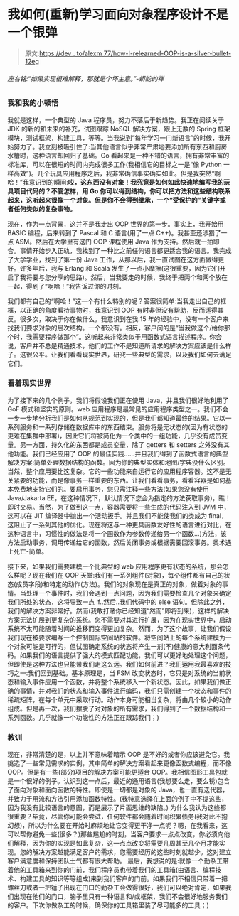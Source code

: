 # 我如何(重新)学习面向对象程序设计不是一个银弹

> 原文:[https://dev . to/alexm 77/how-I-relearned-OOP-is-a-silver-bullet-12eg](https://dev.to/alexm77/how-i-relearned-oop-is-not-a-silver-bullet-12eg)

###### [](#motto-if-the-implementation-is-hard-to-explain-its-a-bad-idea-the-zen-of-python)座右铭:“如果实现很难解释，那就是个坏主意。”-蟒蛇的禅

### [](#me-and-my-little-epiphany)我和我的小顿悟

我就是这样，一个典型的 Java 程序员，努力不落后于新趋势。我正在阅读关于 JDK 的新的和未来的补充，试图跟踪 NoSQL 解决方案，跟上无数的 Spring 框架模块，测试框架，构建工具，等等。当我说到“每年学习一门新语言”的时候，我开始努力了。我立刻被吸引住了:当其他语言似乎非常严肃地要添加所有东西和厨房水槽时，这种语言却回归了基础。Go 看起来是一种不错的语言，拥有非常丰富的标准库，可以在很短的时间内完成很多工作(我相信它的目标之一是“像 Python 一样高效”)。几个玩具应用程序之后，我非常确信事实确实如此。但是我突然“啊哈！”我意识到的瞬间:**哎，这东西没有对象！我究竟是如何如此快速地编写我的玩具项目代码的？不管怎样，用 Go 你可以得到结构，你可以把方法和这些结构联系起来，这听起来很像一个对象。但是你不会得到继承，一个“受保护的”关键字或者任何类似的复杂事物。**

现在，作为一点背景，这并不是我走出 OOP 世界的第一步。事实上，我开始用 BASIC 编程，后来转到了 Pascal 和 C 语言(用了一点 C++)。我甚至还涉猎了一点 ASM。然后在大学里有这门 OOP 课程使用 Java 作为支持。然后就一拍即合。事情开始步入正轨，我找到了一种比之前任何语言都更适合我的语言。我完成了大学学业，找到了第一份 Java 工作，从那以后，我一直试图在这方面做得更好。许多年后，我与 Erlang 和 Scala 发生了一点小摩擦(这很重要，因为它们开启了我将要与您分享的思路)。然后，当我要走的时候，我终于把两个和两个放在一起，得到了“啊哈！”我告诉过你的时刻。

我们都有自己的“啊哈！”这一个有什么特别的呢？答案很简单:当我走出自己的框框，以正确的角度看待事物时，我意识到 OOP 有时非但没有帮助，反而适得其反。很多次，取决于你在做什么。我意识到在我 15 年的经验中，没有一个客户来找我们要求对象的层次结构。一个都没有。相反，客户问的是“当我做这个/给你那个时，我需要程序做那个”。这听起来非常类似于用函数式语言描述程序。你会说，客户并不总是精通技术，他们的工作不是知道所请求的解决方案应该是什么样子。这很公平。让我们看看现实世界，研究一些典型的需求，以及我们如何去满足它们。

### [](#looking-at-the-real-world)看着现实世界

为了接下来的几个例子，我们将假设我们正在使用 Java，并且我们很好地利用了 GoF 模式和坚实的原则。web 应用程序是最常见的应用程序类型之一。我们不会一步一步地分析我们是如何从规范到实现的，但是我们都知道最终的结果。它以一系列服务和一系列存储在数据库中的东西结束。服务将是无状态的(因为有状态的更难在集群中部署)，因此它们将被简化为一个类中的一组功能，几乎没有成员变量。另一方面，持久化的东西都是成员变量，除了 getters 和 setters 之外没有其他功能。我们已经应用了 OOP 的最佳实践……并且我们得到了函数式语言的典型解决方案:简单处理数据结构的函数。因为你的典型实体和地图/字典没什么区别。
当然，整个应用要比这复杂。它的一些功能来自运行它的应用程序容器。这不是无关紧要的功能，而是像事务一样重要的东西。让我们看看事务，看看容器是如何基本免费地支持它们的。要启用事务，您只需注释一些方法(如果您没有使用 Java/Jakarta EE，在这种情况下，默认情况下您会为指定的方法获取事务)，瞧！即时交易。当然，为了做到这一点，容器需要将一些生成的代码注入到 JVM 中，这可以在 JIT 编译器中抛出一个活动扳手。并且我们不能使我们的类成为 final，这阻止了一系列其他的优化。现在将这与一种更具函数友好性的语言进行对比，在这种语言中，习惯性的做法是将一个函数作为参数传递给另一个函数...)方法，该方法启动事务，调用传递给它的函数，然后关闭事务或根据需要回滚事务。奥术遇上死亡-简单。

接下来，如果我们需要建模一个比典型的 web 应用程序更有状态的系统，那会怎么样呢？现在我们在 OOP 天堂:我们有一系列组件(对象)，每个组件都有自己的状态(成员字段)和特定的动作(方法)。我们的对象现在是真正的对象，做着对象的事情。当处理一个事件时，我们会遇到一点问题，因为我们需要检查几个对象来确定我们所处的状态，这将导致一点 if..然后..我们代码中的 else 语句。但除此之外，我们的解决方案非常好。然而(我敢打赌你已经知道“然而”即将到来)，这样的解决方案无法扩展到更复杂的系统。您不需要对其进行扩展，因为在现实世界中，启动系统不太可能随着时间的推移而变得更加复杂。然而，为了这个故事，让我们假设我们现在被要求编写一个控制国际空间站的软件。将空间站上的每个系统建模为一个对象可能是可行的，但试图确定系统的状态将产生一剂(不)健康的意大利面条代码。如果我们的语言提供了强大的模式匹配功能，我们可以更好地处理这个问题，但即使是这种方法也只能带我们走这么远。我们如何前进？我们运用我最喜欢的技巧之一:我们回到基础。基本原理是，当 FSM 改变状态时，它只是对系统的当前状态和输入事件应用一个函数，并将整个系统移入一个新状态。因此，如果我们做正确的事情，并对我们的状态和输入事件进行编码，我们只需创建一个状态和事件的稀疏矩阵，在每个单元中采取行动。动作本身可能相当复杂，将由几个较小的动作组成。但是再一次，我们摆脱了对对象的所有需求，我们得到了一个数据结构和一系列函数。几乎就像一个功能性的方法正在跟踪我们；)

### [](#the-lesson)教训

现在，非常清楚的是，以上并不意味着暗示 OOP 是不好的或者你应该避免它。我挑选了一些常见需求的实例，其中简单的解决方案看起来更像函数式编程，而不像 OOP。但是有一些(部分)项目的解决方案可能更适合 OOP。我相信图形工具包就是一个很好的例子。认识到这一点后，最近的通用语言(我想要么走，要么锈)包含了面向对象和面向函数的特性。即使是一切都是对象的 Java，也一直有迭代器，并致力于用流和方法引用添加函数特性。(我特意选择在上面的例子中不提这些，因为我没有比较语言的意图，而是展示了片面思维的缺陷。)
为什么我认为这些都很重要？毕竟，尽管你可能会尝试，任何软件都会随着时间积累债务(我对此不抱幻想)，所以为什么要在开始时麻烦地让它变得更干净一点呢？嗯，在我看来，这可以帮你避免一些(很多？)那些尴尬的时刻，当客户要求一点点改变，你必须向他们解释，因为你的实现是如此复杂，这一点点改变将需要几周甚至几个月才能实现。您的解决方案越能满足客户的需求，您需要经历的这些时刻就越少。这对建立客户满意度和保持团队士气都有很大帮助。
最后，我想说的是:就像一个勤杂工带着他的工具箱来到你的门前，我们程序员也带着我们的工具箱(由语言、编程技术、构建工具的知识等等组成)来到我们客户的门前。如果我们不相信只带着一把螺丝刀或者一把锤子出现在门口的勤杂工会做得很好，我们可以绝对肯定，如果我们出现在他们的门口，脑子里只有一种语言和/或框架，我们不会很好地服务我们的客户。下次你做杂工的时候，确保你的工具箱里装了尽可能多的工具；)
